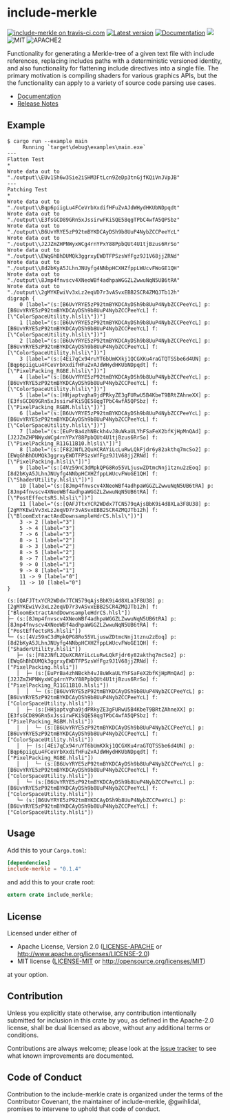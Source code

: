include-merkle
========

[![include-merkle on travis-ci.com](https://travis-ci.com/gwihlidal/include-merkle-rs.svg?branch=master)](https://travis-ci.com/gwihlidal/include-merkle-rs)
[![Latest version](https://img.shields.io/crates/v/include-merkle.svg)](https://crates.io/crates/include-merkle)
[![Documentation](https://docs.rs/include-merkle/badge.svg)](https://docs.rs/include-merkle)
[![](https://tokei.rs/b1/github/gwihlidal/include-merkle-rs)](https://github.com/gwihlidal/include-merkle-rs)
![MIT](https://img.shields.io/badge/license-MIT-blue.svg)
![APACHE2](https://img.shields.io/badge/license-APACHE2-blue.svg)

Functionality for generating a Merkle-tree of a given text file with include references, replacing includes paths with a deterministic versioned identity, and also functionality for flattening include directives into a single file. The primary motivation is compiling shaders for various graphics APIs, but the the functionality can apply to a variety of source code parsing use cases.

- [Documentation](https://docs.rs/include-merkle)
- [Release Notes](https://github.com/gwihlidal/include-merkle-rs/releases)

## Example

```
$ cargo run --example main
     Running `target\debug\examples\main.exe`
---
Flatten Test
*
Wrote data out to "./output\\EUv1Sh6w3Sie2iSHM3FtLcn9ZeDp3tnGjfKQiVnJVpJB"
---
Patching Test
*
Wrote data out to "./output\\Bqp6piigLu4FCeVrbXxdifHFuZvAJdWHydHKUbNDpqdt"
Wrote data out to "./output\\E3fsGCD89GRn5xJssirwFKiSQE58qgTPbC4wfA5QPSbz"
Wrote data out to "./output\\B6UvYRYE5zP92tmBYKDCAyDSh9b8UuP4NybZCCPeeYcL"
Wrote data out to "./output\\J2JZmZHPNWyxWCg4rnYPxY88PpbQUt4U1tjBzus6RrSo"
Wrote data out to "./output\\EWqGhBhDUMQk3ggrxyEWDTFPSzsWfFgz9J1V68jjZRNd"
Wrote data out to "./output\\8d2bKyA5JLhnJNUyfg4NNbpHCXHZfppLWUcvFWoGE1QH"
Wrote data out to "./output\\8Jmp4fnvscv4XNeoWBf4adhpaWGGZLZwwuNqN5UB6tRA"
Wrote data out to "./output\\2gMYKEwiVv3xLz2eqVD7r3vASvxEBB2SCR4ZMQJTb12h"
digraph {
    0 [label="(s:[B6UvYRYE5zP92tmBYKDCAyDSh9b8UuP4NybZCCPeeYcL] p:[B6UvYRYE5zP92tmBYKDCAyDSh9b8UuP4NybZCCPeeYcL] f:[\"ColorSpaceUtility.hlsli\"])"]
    1 [label="(s:[B6UvYRYE5zP92tmBYKDCAyDSh9b8UuP4NybZCCPeeYcL] p:[B6UvYRYE5zP92tmBYKDCAyDSh9b8UuP4NybZCCPeeYcL] f:[\"ColorSpaceUtility.hlsli\"])"]
    2 [label="(s:[B6UvYRYE5zP92tmBYKDCAyDSh9b8UuP4NybZCCPeeYcL] p:[B6UvYRYE5zP92tmBYKDCAyDSh9b8UuP4NybZCCPeeYcL] f:[\"ColorSpaceUtility.hlsli\"])"]
    3 [label="(s:[4Ei7qCx94ruYT6bUmKXkj1QCGXKu4raGTQTSSbe6d4UN] p:[Bqp6piigLu4FCeVrbXxdifHFuZvAJdWHydHKUbNDpqdt] f:[\"PixelPacking_RGBE.hlsli\"])"]
    4 [label="(s:[B6UvYRYE5zP92tmBYKDCAyDSh9b8UuP4NybZCCPeeYcL] p:[B6UvYRYE5zP92tmBYKDCAyDSh9b8UuP4NybZCCPeeYcL] f:[\"ColorSpaceUtility.hlsli\"])"]
    5 [label="(s:[HHjaptvgha9jdPRkyZE3gFURwU5B4KbeT9BRtZAhneXX] p:[E3fsGCD89GRn5xJssirwFKiSQE58qgTPbC4wfA5QPSbz] f:[\"PixelPacking_RGBM.hlsli\"])"]
    6 [label="(s:[B6UvYRYE5zP92tmBYKDCAyDSh9b8UuP4NybZCCPeeYcL] p:[B6UvYRYE5zP92tmBYKDCAyDSh9b8UuP4NybZCCPeeYcL] f:[\"ColorSpaceUtility.hlsli\"])"]
    7 [label="(s:[EuPrBa4zhNBckh4vJ8uWkaULYhFSaFeX2bfKjHpMnQAd] p:[J2JZmZHPNWyxWCg4rnYPxY88PpbQUt4U1tjBzus6RrSo] f:[\"PixelPacking_R11G11B10.hlsli\"])"]
    8 [label="(s:[F82JNfL2QuXCRAYiLcLuRwLQkFjdr6y82akthq7mcSo2] p:[EWqGhBhDUMQk3ggrxyEWDTFPSzsWfFgz9J1V68jjZRNd] f:[\"PixelPacking.hlsli\"])"]
    9 [label="(s:[4Vz59nC3dMpkQPG8Ro55VLjuswZDtmcNnj1tznu2zEoq] p:[8d2bKyA5JLhnJNUyfg4NNbpHCXHZfppLWUcvFWoGE1QH] f:[\"ShaderUtility.hlsli\"])"]
    10 [label="(s:[8Jmp4fnvscv4XNeoWBf4adhpaWGGZLZwwuNqN5UB6tRA] p:[8Jmp4fnvscv4XNeoWBf4adhpaWGGZLZwwuNqN5UB6tRA] f:[\"PostEffectsRS.hlsli\"])"]
    11 [label="(s:[QAFJTtxYCR2WDdx7TCN579qAjsBbK9i4d8XLa3F8U38] p:[2gMYKEwiVv3xLz2eqVD7r3vASvxEBB2SCR4ZMQJTb12h] f:[\"BloomExtractAndDownsampleHdrCS.hlsl\"])"]
    3 -> 2 [label="3"]
    5 -> 4 [label="3"]
    7 -> 6 [label="3"]
    8 -> 1 [label="2"]
    8 -> 3 [label="2"]
    8 -> 5 [label="2"]
    8 -> 7 [label="2"]
    9 -> 0 [label="1"]
    9 -> 8 [label="1"]
    11 -> 9 [label="0"]
    11 -> 10 [label="0"]
}

(s:[QAFJTtxYCR2WDdx7TCN579qAjsBbK9i4d8XLa3F8U38] p:[2gMYKEwiVv3xLz2eqVD7r3vASvxEBB2SCR4ZMQJTb12h] f:["BloomExtractAndDownsampleHdrCS.hlsl"])
├─ (s:[8Jmp4fnvscv4XNeoWBf4adhpaWGGZLZwwuNqN5UB6tRA] p:[8Jmp4fnvscv4XNeoWBf4adhpaWGGZLZwwuNqN5UB6tRA] f:["PostEffectsRS.hlsli"])
└─ (s:[4Vz59nC3dMpkQPG8Ro55VLjuswZDtmcNnj1tznu2zEoq] p:[8d2bKyA5JLhnJNUyfg4NNbpHCXHZfppLWUcvFWoGE1QH] f:["ShaderUtility.hlsli"])
   ├─ (s:[F82JNfL2QuXCRAYiLcLuRwLQkFjdr6y82akthq7mcSo2] p:[EWqGhBhDUMQk3ggrxyEWDTFPSzsWfFgz9J1V68jjZRNd] f:["PixelPacking.hlsli"])
   │  ├─ (s:[EuPrBa4zhNBckh4vJ8uWkaULYhFSaFeX2bfKjHpMnQAd] p:[J2JZmZHPNWyxWCg4rnYPxY88PpbQUt4U1tjBzus6RrSo] f:["PixelPacking_R11G11B10.hlsli"])
   │  │  └─ (s:[B6UvYRYE5zP92tmBYKDCAyDSh9b8UuP4NybZCCPeeYcL] p:[B6UvYRYE5zP92tmBYKDCAyDSh9b8UuP4NybZCCPeeYcL] f:["ColorSpaceUtility.hlsli"])
   │  ├─ (s:[HHjaptvgha9jdPRkyZE3gFURwU5B4KbeT9BRtZAhneXX] p:[E3fsGCD89GRn5xJssirwFKiSQE58qgTPbC4wfA5QPSbz] f:["PixelPacking_RGBM.hlsli"])
   │  │  └─ (s:[B6UvYRYE5zP92tmBYKDCAyDSh9b8UuP4NybZCCPeeYcL] p:[B6UvYRYE5zP92tmBYKDCAyDSh9b8UuP4NybZCCPeeYcL] f:["ColorSpaceUtility.hlsli"])
   │  ├─ (s:[4Ei7qCx94ruYT6bUmKXkj1QCGXKu4raGTQTSSbe6d4UN] p:[Bqp6piigLu4FCeVrbXxdifHFuZvAJdWHydHKUbNDpqdt] f:["PixelPacking_RGBE.hlsli"])
   │  │  └─ (s:[B6UvYRYE5zP92tmBYKDCAyDSh9b8UuP4NybZCCPeeYcL] p:[B6UvYRYE5zP92tmBYKDCAyDSh9b8UuP4NybZCCPeeYcL] f:["ColorSpaceUtility.hlsli"])
   │  └─ (s:[B6UvYRYE5zP92tmBYKDCAyDSh9b8UuP4NybZCCPeeYcL] p:[B6UvYRYE5zP92tmBYKDCAyDSh9b8UuP4NybZCCPeeYcL] f:["ColorSpaceUtility.hlsli"])
   └─ (s:[B6UvYRYE5zP92tmBYKDCAyDSh9b8UuP4NybZCCPeeYcL] p:[B6UvYRYE5zP92tmBYKDCAyDSh9b8UuP4NybZCCPeeYcL] f:["ColorSpaceUtility.hlsli"])
```

## Usage

Add this to your `Cargo.toml`:

```toml
[dependencies]
include-merkle = "0.1.4"
```

and add this to your crate root:

```rust
extern crate include_merkle;
```

## License

Licensed under either of

 * Apache License, Version 2.0 ([LICENSE-APACHE](LICENSE-APACHE) or http://www.apache.org/licenses/LICENSE-2.0)
 * MIT license ([LICENSE-MIT](LICENSE-MIT) or http://opensource.org/licenses/MIT)

at your option.

## Contribution

Unless you explicitly state otherwise, any contribution intentionally submitted
for inclusion in this crate by you, as defined in the Apache-2.0 license, shall
be dual licensed as above, without any additional terms or conditions.

Contributions are always welcome; please look at the [issue tracker](https://github.com/gwihlidal/include-merkle-rs/issues) to see what
known improvements are documented.

## Code of Conduct

Contribution to the include-merkle crate is organized under the terms of the
Contributor Covenant, the maintainer of include-merkle, @gwihlidal, promises to
intervene to uphold that code of conduct.